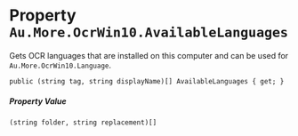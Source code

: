 # Property `Au.More.OcrWin10.AvailableLanguages`

Gets OCR languages that are installed on this computer and can be used for `Au.More.OcrWin10.Language`.

```
public (string tag, string displayName)[] AvailableLanguages { get; }
```

##### Property Value

`(string folder, string replacement)[]`